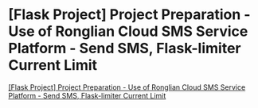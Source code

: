 # [Flask Project] Project Preparation - Use of Ronglian Cloud SMS Service Platform - Send SMS, Flask-limiter Current Limit
[[Flask Project] Project Preparation - Use of Ronglian Cloud SMS Service Platform - Send SMS, Flask-limiter Current Limit](https://aiwithcloud.com/2022/09/19/flask_project_project_preparation___use_of_ronglian_cloud_sms_service_platform___send_sms_flask_limiter_current_limit/)
